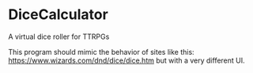 # DiceCalculator
A virtual dice roller for TTRPGs

This program should mimic the behavior of sites like this: <https://www.wizards.com/dnd/dice/dice.htm> but with a very different UI.